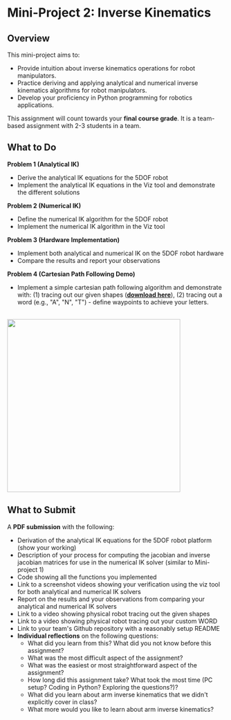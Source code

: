 # Mini-Project 2: Inverse Kinematics

## Overview
This mini-project aims to:
- Provide intuition about inverse kinematics operations for robot manipulators.
- Practice deriving and applying analytical and numerical inverse kinematics algorithms for robot manipulators.
- Develop your proficiency in Python programming for robotics applications.

This assignment will count towards your **final course grade**. It is a team-based assignment with 2-3 students in a team.

## What to Do

**Problem 1 (Analytical IK)**
- Derive the analytical IK equations for the 5DOF robot
- Implement the analytical IK equations in the Viz tool and demonstrate the different solutions

**Problem 2 (Numerical IK)**
- Define the numerical IK algorithm for the 5DOF robot
- Implement the numerical IK algorithm in the Viz tool 

**Problem 3 (Hardware Implementation)**
- Implement both analytical and numerical IK on the 5DOF robot hardware
- Compare the results and report your observations

**Problem 4 (Cartesian Path Following Demo)**
- Implement a simple cartesian path following algorithm and demonstrate with: (1) tracing out our given shapes ([**download here**](https://github.com/OlinCollege-FunRobo/arm-kinematics-module/blob/main/resources/Mini-Project%202%20Target%20V1.pdf)), (2) tracing out a word (e.g., "A", "N", "T") - define waypoints to achieve your letters.

<br />

<img src = "media/mini-project-2.png" width=400>

## What to Submit

A **PDF submission** with the following:
- Derivation of the analytical IK equations for the 5DOF robot platform (show your working)
- Description of your process for computing the jacobian and inverse jacobian matrices for use in the numerical IK solver (similar to Mini-project 1)
- Code showing all the functions you implemented
- Link to a screenshot videos showing your verification using the viz tool for both analytical and numerical IK solvers
- Report on the results and your observations from comparing your analytical and numerical IK solvers
- Link to a video showing physical robot tracing out the given shapes
- Link to a video showing physical robot tracing out your custom WORD
- Link to your team's Github repository with a reasonably setup README
- **Individual reflections** on the following questions:
    - What did you learn from this? What did you not know before this assignment?
    - What was the most difficult aspect of the assignment?
    - What was the easiest or most straightforward aspect of the assignment?
    - How long did this assignment take? What took the most time (PC setup? Coding in Python? Exploring the questions?)?
    - What did you learn about arm inverse kinematics that we didn't explicitly cover in class?
    - What more would you like to learn about arm inverse kinematics?
